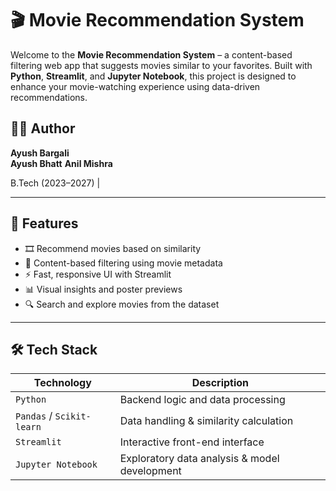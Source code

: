 # 🎬 Movie Recommendation System

Welcome to the **Movie Recommendation System** – a content-based filtering web app that suggests movies similar to your favorites. Built with **Python**, **Streamlit**, and **Jupyter Notebook**, this project is designed to enhance your movie-watching experience using data-driven recommendations.

## 👨‍💻 Author
**Ayush Bargali**  
**Ayush Bhatt**
**Anil Mishra**

B.Tech (2023–2027) | 


---

## 📌 Features

- 🎞️ Recommend movies based on similarity
- 🧠 Content-based filtering using movie metadata
- ⚡ Fast, responsive UI with Streamlit
- 📊 Visual insights and poster previews
- 🔍 Search and explore movies from the dataset

---

## 🛠️ Tech Stack

| Technology | Description |
|------------|-------------|
| `Python`   | Backend logic and data processing |
| `Pandas` / `Scikit-learn` | Data handling & similarity calculation |
| `Streamlit` | Interactive front-end interface |
| `Jupyter Notebook` | Exploratory data analysis & model development |



